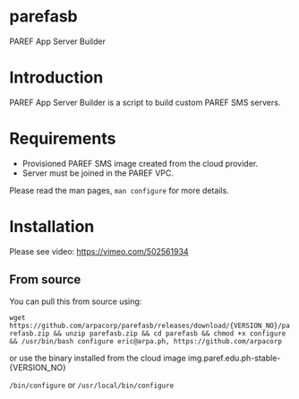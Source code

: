 # parefasb
PAREF App Server Builder

# Introduction
PAREF App Server Builder is a script to build custom PAREF SMS servers.

# Requirements
- Provisioned PAREF SMS image created from the cloud provider.
- Server must be joined in the PAREF VPC.

Please read the man pages, `man configure` for more details.

# Installation
Please see video: https://vimeo.com/502561934

## From source
You can pull this from source using:

`wget https://github.com/arpacorp/parefasb/releases/download/{VERSION_NO}/parefasb.zip && unzip parefasb.zip && cd parefasb && chmod +x configure && /usr/bin/bash configure
eric@arpa.ph, https://github.com/arpacorp`

or use the binary installed from the cloud image img.paref.edu.ph-stable-{VERSION_NO}

`/bin/configure` or `/usr/local/bin/configure`
